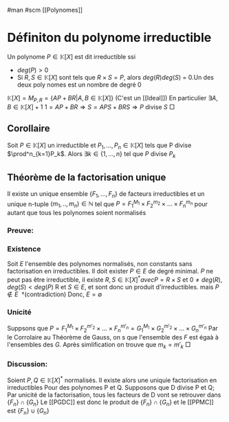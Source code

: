 #man #scm 
[[Polynomes]]
# Définiton du polynome irreductible
Un  polynome $P \in \mathbb{K}[X]$ est dit irreductible ssi 
- $deg(P)>0$
- Si $R,S \in \mathbb{K}[X]$ sont tels que $R \times S = P$, alors $deg(R)deg(S)$ = 0.Un des deux poly nomes est un nombre de degré 0

$\mathbb{K}[X]= M_{P,R} = \lbrace AP + BR|A,B \in \mathbb{K}[X]\rbrace$
(C'est un [[Ideal]])
En particulier $\exists A,B \in \mathbb{K}[X]+1$
$1 = AP + BR \Rightarrow S= APS + BRS \Rightarrow P$ divise $S$
$\Box$
## Corollaire
Soit $P \in \mathbb{K}[X]$ un irreductible et $P_1,...,P_n \in \mathbb{K}[X]$ tels que P divise $\prod^n_{k=1}P_k$. Alors $\exists k \in \lbrace 1,...,n\rbrace$ tel que $P$ divise $P_k$
## Théorème de la factorisation unique
Il existe un unique ensemble $\lbrace F_1,...,F_n \rbrace$ de facteurs irreductibles et un unique n-tuple $(m_1,..,m_n)\in \mathbb{N}$ tel que $P = F_1^{M_1} \times F_2^{m_2}\times ...\times F_n^{m_n}$
pour autant que tous les polynomes soient normalisés
### Preuve:
### Existence
Soit $E$ l'ensemble des polynomes normalisés, non constants sans factorisation en irreductibles.
Il doit exister $P \in E$
 de degré minimal. $P$ ne peut pas être irreductible, il existe $R,S \in\mathbb{K}[X]^* avec P = R\times S$ et $0 \neq deg(R),deg(S)<deg(P)$
 R et $S \in E$, et sont donc un produit d'irreductibles. mais  $P \notin E \  \ \dagger$(contradiction)
 Donc, $E = \emptyset$
 ### Unicité
 Suppsons que $P = F_1^{M_1} \times F_2^{m'_2}\times ...\times F_n^{m'_n}=G_1^{M_1} \times G_2^{m'_2}\times ...\times G_n^{m'_n}$
 Par le Corrolaire au Théorème de Gauss, on s que l'ensemble des $F$ est égaà à l'ensembles des $G$.
 Après simlification on trouve que $m_k =m'_k$
 $\Box$
 ### Discussion:
 Soient $P,Q \in \mathbb{K}[X]^*$ normalisés.
 Il existe alors une uniquie factorisation en irreductibles Pour des polynomes P et Q.
 Supposons que D divise P et Q;
 Par unicité de la factorisation, tous les facteurs de D vont se retrouver dans $\lbrace F_n \rbrace \cap \lbrace G_n \rbrace$
 Le [[PGDC]] est donc le produit de $\lbrace F_n \rbrace \cap \lbrace G_n \rbrace$
 et le [[PPMC]] est $\lbrace F_n \rbrace \cup \lbrace G_n \rbrace$